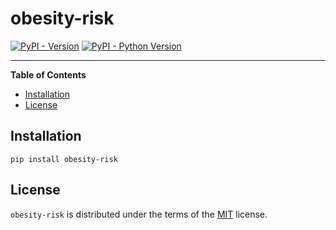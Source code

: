 # obesity-risk

[![PyPI - Version](https://img.shields.io/pypi/v/obesity-risk.svg)](https://pypi.org/project/obesity-risk)
[![PyPI - Python Version](https://img.shields.io/pypi/pyversions/obesity-risk.svg)](https://pypi.org/project/obesity-risk)

-----

**Table of Contents**

- [Installation](#installation)
- [License](#license)

## Installation

```console
pip install obesity-risk
```

## License

`obesity-risk` is distributed under the terms of the [MIT](https://spdx.org/licenses/MIT.html) license.
